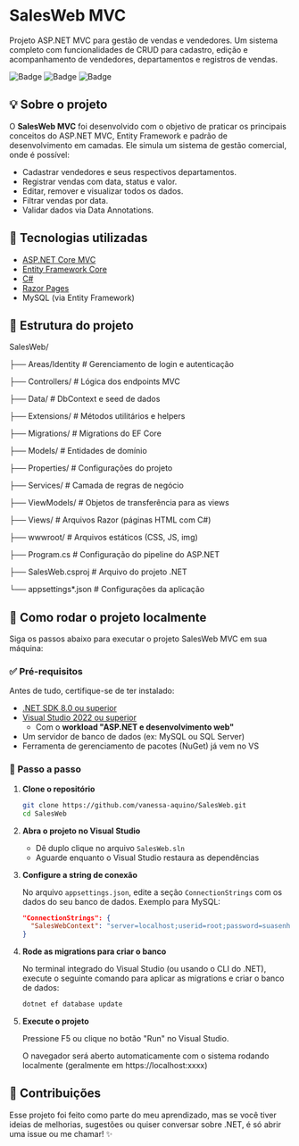 # SalesWeb MVC

Projeto ASP.NET MVC para gestão de vendas e vendedores. Um sistema completo com funcionalidades de CRUD para cadastro, edição e acompanhamento de vendedores, departamentos e registros de vendas.

![Badge](https://img.shields.io/badge/ASP.NET-MVC-purple)
![Badge](https://img.shields.io/badge/Entity%20Framework-Core-purple)
![Badge](https://img.shields.io/badge/Testes-Automatizados-purple)

## 💡 Sobre o projeto

O **SalesWeb MVC** foi desenvolvido com o objetivo de praticar os principais conceitos do ASP.NET MVC, Entity Framework e padrão de desenvolvimento em camadas. Ele simula um sistema de gestão comercial, onde é possível:

- Cadastrar vendedores e seus respectivos departamentos.
- Registrar vendas com data, status e valor.
- Editar, remover e visualizar todos os dados.
- Filtrar vendas por data.
- Validar dados via Data Annotations.


## 🚀 Tecnologias utilizadas

- [ASP.NET Core MVC](https://learn.microsoft.com/en-us/aspnet/core/mvc/overview?view=aspnetcore-8.0)
- [Entity Framework Core](https://learn.microsoft.com/en-us/ef/core/)
- [C#](https://learn.microsoft.com/en-us/dotnet/csharp/)
- [Razor Pages](https://learn.microsoft.com/en-us/aspnet/core/razor-pages/)
- MySQL (via Entity Framework)

## 🧱 Estrutura do projeto
SalesWeb/

├── Areas/Identity          # Gerenciamento de login e autenticação

├── Controllers/            # Lógica dos endpoints MVC

├── Data/                   # DbContext e seed de dados

├── Extensions/             # Métodos utilitários e helpers

├── Migrations/             # Migrations do EF Core

├── Models/                 # Entidades de domínio

├── Properties/             # Configurações do projeto

├── Services/               # Camada de regras de negócio

├── ViewModels/             # Objetos de transferência para as views

├── Views/                  # Arquivos Razor (páginas HTML com C#)

├── wwwroot/                # Arquivos estáticos (CSS, JS, img)

├── Program.cs              # Configuração do pipeline do ASP.NET

├── SalesWeb.csproj         # Arquivo do projeto .NET

└── appsettings*.json       # Configurações da aplicação

## 🧪 Como rodar o projeto localmente

Siga os passos abaixo para executar o projeto SalesWeb MVC em sua máquina:

### ✅ Pré-requisitos

Antes de tudo, certifique-se de ter instalado:

- [.NET SDK 8.0 ou superior](https://dotnet.microsoft.com/en-us/download)
- [Visual Studio 2022 ou superior](https://visualstudio.microsoft.com/pt-br/)
  - Com o **workload "ASP.NET e desenvolvimento web"**
- Um servidor de banco de dados (ex: MySQL ou SQL Server)
- Ferramenta de gerenciamento de pacotes (NuGet) já vem no VS

### 🔄 Passo a passo

1. **Clone o repositório**
   ```bash
   git clone https://github.com/vanessa-aquino/SalesWeb.git
   cd SalesWeb
2. **Abra o projeto no Visual Studio**

   - Dê duplo clique no arquivo `SalesWeb.sln`
   - Aguarde enquanto o Visual Studio restaura as dependências

3. **Configure a string de conexão**

   No arquivo `appsettings.json`, edite a seção `ConnectionStrings` com os dados do seu banco de dados. Exemplo para MySQL:

   ```json
   "ConnectionStrings": {
     "SalesWebContext": "server=localhost;userid=root;password=suasenha;database=saleswebapp"
   }

4. **Rode as migrations para criar o banco**

    No terminal integrado do Visual Studio (ou usando o CLI do .NET), execute o     seguinte comando para aplicar as migrations e criar o banco de dados:

    ```bash
    dotnet ef database update

5. **Execute o projeto** 

    Pressione F5 ou clique no botão "Run" no Visual Studio.

    O navegador será aberto automaticamente com o sistema rodando localmente
    (geralmente em https://localhost:xxxx)

## 🤝 Contribuições
Esse projeto foi feito como parte do meu aprendizado, mas se você tiver ideias de melhorias, sugestões ou quiser conversar sobre .NET, é só abrir uma issue ou me chamar! ✨

